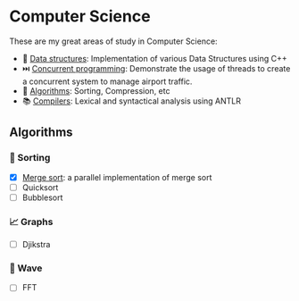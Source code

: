 # Computer Science

These are my great areas of study in Computer Science:

- 🧮 [Data structures](https://github.com/flametuner/data-structures): Implementation of various Data Structures using C++
- ⏭️ [Concurrent programming](https://github.com/flametuner/concurrent-airport): Demonstrate the usage of threads to create a concurrent system to manage airport traffic.
- 🧠 [Algorithms](#algorithms): Sorting, Compression, etc
- 📚 [Compilers](https://github.com/flametuner/scanner): Lexical and syntactical analysis using ANTLR

## Algorithms
<!-- It must have a README with a visuzilation, the wikipedia for it, the programming language, where it's used, time complexity -->
### 🔢 Sorting

- [x] [Merge sort](https://github.com/flametuner/parallel-merge-sort): a parallel implementation of merge sort
- [ ] Quicksort
- [ ] Bubblesort

### 📈 Graphs

- [ ] Djikstra


### 🌊️ Wave

- [ ] FFT 
